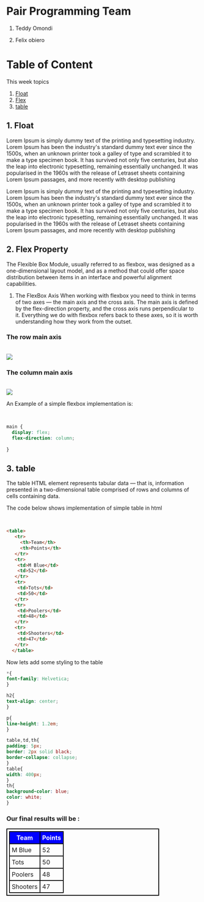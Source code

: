 # Pair Programming Team

1. Teddy Omondi

2. Felix  obiero



# Table of Content

This week topics

1. [Float](#float)
2. [Flex](#flex)
3. [table](#table)

<a name="float"></a>
## 1. Float

Lorem Ipsum is simply dummy text of the printing and typesetting industry. Lorem Ipsum has been the industry's standard dummy text ever since the 1500s, when an unknown printer took a galley of type and scrambled it to make a type specimen book. It has survived not only five centuries, but also the leap into electronic typesetting, remaining essentially unchanged. It was popularised in the 1960s with the release of Letraset sheets containing Lorem Ipsum passages, and more recently with desktop publishing

Lorem Ipsum is simply dummy text of the printing and typesetting industry. Lorem Ipsum has been the industry's standard dummy text ever since the 1500s, when an unknown printer took a galley of type and scrambled it to make a type specimen book. It has survived not only five centuries, but also the leap into electronic typesetting, remaining essentially unchanged. It was popularised in the 1960s with the release of Letraset sheets containing Lorem Ipsum passages, and more recently with desktop publishing

<a name="flex"></a>
## 2. Flex Property


The Flexible Box Module, usually referred to as flexbox, was designed as a one-dimensional layout model, and as a method that could offer space distribution between items in an interface and powerful alignment capabilities.
1. The FlexBox Axis
    When working with flexbox you need to think in terms of two axes — the main axis and the cross axis. The main axis is defined by the flex-direction property, and the cross axis runs perpendicular to it. Everything we do with flexbox refers back to these axes, so it is worth understanding how they work from the outset.

<h3>The row main axis</h3>
<br>
<img src="https://developer.mozilla.org/en-US/docs/Web/CSS/CSS_Flexible_Box_Layout/Basic_Concepts_of_Flexbox/basics1.png">

<h3>The column main axis</h3>
<br>
<img src="https://developer.mozilla.org/en-US/docs/Web/CSS/CSS_Flexible_Box_Layout/Basic_Concepts_of_Flexbox/basics2.png">

<br>
<p>An Example of a simple flexbox implementation is: </p>
<br>

```css
main {
  display: flex;
  flex-direction: column;
  
}
```



<a name="table"></a>
## 3. table

The table HTML element represents tabular data — that is, information presented in a two-dimensional table comprised of rows and columns of cells containing data.

<p>The code below shows implementation of simple table in html</p>
<br>

```html
<table>
   <tr>    
     <th>Team</th>
     <th>Points</th>
   </tr>
   <tr>
    <td>M Blue</td>
    <td>52</td>
   </tr>
   <tr>
    <td>Tots</td>
    <td>50</td>
   </tr>
   <tr>
    <td>Poolers</td>
    <td>48</td>
   </tr>
   <tr>
    <td>Shooters</td>
    <td>47</td>
   </tr>
  </table> 
  ```

  Now lets add some styling to the table 

  ```css 
  *{
 font-family: Helvetica; 
}

h2{
  text-align: center;
}

p{
  line-height: 1.2em;
}

table,td,th{
  padding: 5px;
  border: 2px solid black;
  border-collapse: collapse;
}
table{
  width: 400px;
}
th{
  background-color: blue;
  color: white;
}
```

### Our final results will be :

<table>

<style>
table,td,th{
  padding: 5px;
  border: 2px solid black;
  border-collapse: collapse;
}
table{
  width: 400px;
}
th{
  background-color: blue;
  color: white;
}
 </style>
   <tr>    
     <th>Team</th>
     <th>Points</th>
   </tr>
   <tr>
    <td>M Blue</td>
    <td>52</td>
   </tr>
   <tr>
    <td>Tots</td>
    <td>50</td>
   </tr>
   <tr>
    <td>Poolers</td>
    <td>48</td>
   </tr>
   <tr>
    <td>Shooters</td>
    <td>47</td>
   </tr>
  </table> 

